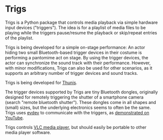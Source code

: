 # Trigs

Trigs is a Python package that controls media playback via simple hardware input devices ("triggers"). The idea is for a playlist of media files to be playing while the triggers pause/resume the playback or skip/repeat entries of the playlist.

Trigs is being developed for a simple on-stage performance: An actor hiding two small Bluetooth-based trigger devices in their costume is performing a pantomime act on stage. By using the trigger devices, the actor can synchronize the sound track with their performance. However, with minor modifications, Trigs can also be used for other scenarios, as it supports an arbitrary number of trigger devices and sound tracks.

Trigs is being developed for [Thunis](https://www.thunis.eu/).

The trigger devices supported by Trigs are tiny Bluetooth dongles, originally designed for remotely triggering the shutter of a smartphone camera (search "remote bluetooth shutter"). These dongles come in all shapes and (small) sizes, but the underlying electronics seems to often be the same. Trigs uses [evdev](https://python-evdev.readthedocs.io/en/latest/) to communicate with the triggers, as [demonstrated on YouTube](https://www.youtube.com/watch?v=ZKjA0RSlZSA).


Trigs controls [VLC media player](https://www.videolan.org/vlc/), but should easily be portable to other media player software.
